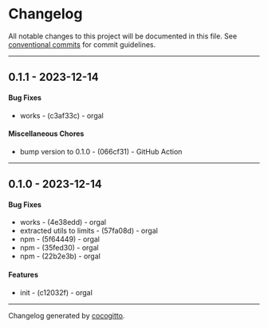 # Changelog
All notable changes to this project will be documented in this file. See [conventional commits](https://www.conventionalcommits.org/) for commit guidelines.

- - -
## 0.1.1 - 2023-12-14
#### Bug Fixes
- works - (c3af33c) - orgal
#### Miscellaneous Chores
- bump version to 0.1.0 - (066cf31) - GitHub Action
- - -

## 0.1.0 - 2023-12-14
#### Bug Fixes
- works - (4e38edd) - orgal
- extracted utils to limits - (57fa08d) - orgal
- npm - (5f64449) - orgal
- npm - (35fed30) - orgal
- npm - (22b2e3b) - orgal
#### Features
- init - (c12032f) - orgal
- - -

Changelog generated by [cocogitto](https://github.com/cocogitto/cocogitto).